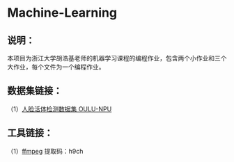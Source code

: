 # Machine-Learning
## 说明：
  本项目为浙江大学胡浩基老师的机器学习课程的编程作业，包含两个小作业和三个大作业，每个文件为一个编程作业。  
## 数据集链接：
  （1）[人脸活体检测数据集 OULU-NPU](https://sites.google.com/site/oulunpudatabase/)
## 工具链接：
（1）[ffmpeg](https://pan.baidu.com/s/1sUL2GYwa-PfM7_VWoaSR2w) 提取码：h9ch 

